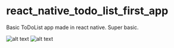 # react_native_todo_list_first_app
Basic ToDoList app made in react native. Super basic.

![alt text](https://ibb.co/LZdBpBH)
![alt text](https://ibb.co/jTvYht8)
